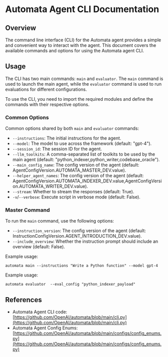 # Automata Agent CLI Documentation

## Overview

The command line interface (CLI) for the Automata agent provides a simple and convenient way to interact with the agent. This document covers the available commands and options for using the Automata agent CLI.

## Usage

The CLI has two main commands: `main` and `evaluator`. The `main` command is used to launch the main agent, while the `evaluator` command is used to run evaluations for different configurations.

To use the CLI, you need to import the required modules and define the commands with their respective options.

### Common Options

Common options shared by both `main` and `evaluator` commands:

- `--instructions`: The initial instructions for the agent.
- `--model`: The model to use across the framework (default: "gpt-4").
- `--session_id`: The session ID for the agent.
- `--llm_toolkits`: A comma-separated list of toolkits to be used by the main agent (default: "python_indexer,python_writer,codebase_oracle").
- `--main_config_name`: The config version of the agent (default: AgentConfigVersion.AUTOMATA_MASTER_DEV.value).
- `--helper_agent_names`: The config version of the agent (default: AgentConfigVersion.AUTOMATA_INDEXER_DEV.value,AgentConfigVersion.AUTOMATA_WRITER_DEV.value).
- `--stream`: Whether to stream the responses (default: True).
- `-v`/`--verbose`: Execute script in verbose mode (default: False).

### Master Command

To run the `main` command, use the following options:

- `--instruction_version`: The config version of the agent (default: InstructionConfigVersion.AGENT_INTRODUCTION_DEV.value).
- `--include_overview`: Whether the instruction prompt should include an overview (default: False).

Example usage:

```shell
automata main --instructions "Write a Python function" --model gpt-4
```

Example usage:

```shell
automata evaluator  --eval_config "python_indexer_payload"
```

## References

- Automata Agent CLI code: [https://github.com/OpenAI/automata/blob/main/cli.py](https://github.com/OpenAI/automata/blob/main/cli.py)
- Automata Agent Config Enums: [https://github.com/OpenAI/automata/blob/main/configs/config_enums.py](https://github.com/OpenAI/automata/blob/main/configs/config_enums.py)
